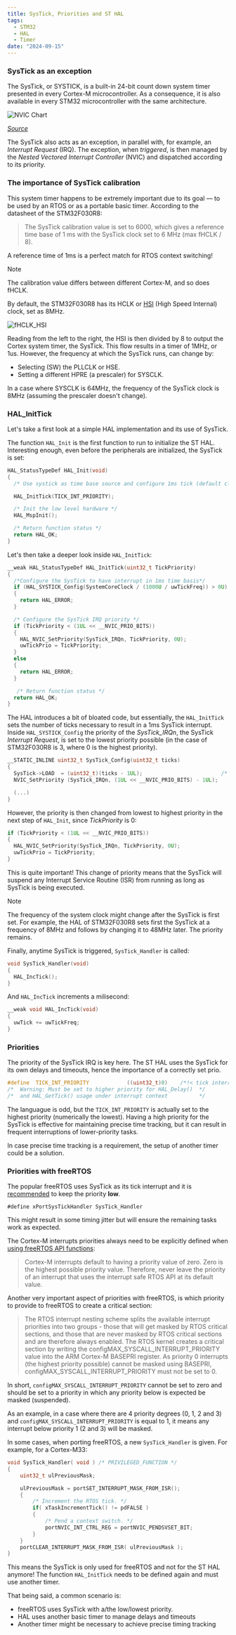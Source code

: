 ```yaml
---
title: SysTick, Priorities and ST HAL
tags:
  - STM32
  - HAL
  - Timer
date: "2024-09-15"
---
```


### SysTick as an exception

The SysTick, or SYSTICK, is a built-in 24-bit count down system timer presented in every Cortex-M microcontroller. As a consequence, it is also available in every STM32 microcontroller with the same architecture.

![NVIC Chart](http://microcontrollerslab.com/wp-content/uploads/2020/09/Nested-vectored-interrupt-controller-NVIC-ARM-CortexM-microcontrollers.jpg)

*[Source](https://microcontrollerslab.com/nested-vectored-interrupt-controller-nvic-arm-cortex-m/)*

The SysTick also acts as an exception, in parallel with, for example, an _Interrupt Request_ (IRQ). The exception, when _triggered_, is then managed by the _Nested Vectored Interrupt Controller_ (NVIC) and dispatched according to its priority.

### The importance of SysTick calibration

This system timer happens to be extremely important due to its goal — to be used by an RTOS or as a portable basic timer. According to the datasheet of the STM32F030R8:

> The SysTick calibration value is set to 6000, which gives a reference time base of 1 ms with
the SysTick clock set to 6 MHz (max fHCLK / 8).

A reference time of 1ms is a perfect match for RTOS context switching!

> [!note]
> The calibration value differs between different Cortex-M, and so does fHCLK.

By default, the STM32F030R8 has its HCLK or [HSI](https://www.embeddedhow.com/post/understanding-clock-source-in-arm-cortex-m) (High Speed Internal) clock, set as 8MHz.

![fHCLK_HSI](../img/fHCLKHSI.jpg)

Reading from the left to the right, the HSI is then divided by 8 to output the Cortex system timer, the SysTick. This flow results in a timer of 1MHz, or 1us.
However, the frequency at which the SysTick runs, can change by:

- Selecting (SW) the PLLCLK or HSE.
- Setting a different HPRE (a prescaler) for SYSCLK.

In a case where SYSCLK is 64MHz, the frequency of the SysTick clock is 8MHz (assuming the prescaler doesn't change).

### HAL_InitTick

Let's take a first look at a simple HAL implementation and its use of SysTick.

The function `HAL_Init` is the first function to run to initialize the ST HAL. Interesting enough, even before the peripherals are initialized, the SysTick is set:

```c
HAL_StatusTypeDef HAL_Init(void)
{
  /* Use systick as time base source and configure 1ms tick (default clock after Reset is HSI) */

  HAL_InitTick(TICK_INT_PRIORITY);

  /* Init the low level hardware */
  HAL_MspInit();

  /* Return function status */
  return HAL_OK;
}
```

Let's then take a deeper look inside `HAL_InitTick`:

```c
__weak HAL_StatusTypeDef HAL_InitTick(uint32_t TickPriority)
{
  /*Configure the SysTick to have interrupt in 1ms time basis*/
  if (HAL_SYSTICK_Config(SystemCoreClock / (1000U / uwTickFreq)) > 0U)
  {
    return HAL_ERROR;
  }

  /* Configure the SysTick IRQ priority */
  if (TickPriority < (1UL << __NVIC_PRIO_BITS))
  {
    HAL_NVIC_SetPriority(SysTick_IRQn, TickPriority, 0U);
    uwTickPrio = TickPriority;
  }
  else
  {
    return HAL_ERROR;
  }

   /* Return function status */
  return HAL_OK;
}
```

The HAL introduces a bit of bloated code, but essentially, the `HAL_InitTick` sets the number of ticks necessary to result in a 1ms SysTick interrupt. Inside `HAL_SYSTICK_Config` the priority of the _SysTick_IRQn_, the SysTick _Interrupt Request_, is set to the lowest priority possible (in the case of STM32F030R8 is 3, where 0 is the highest priority).

```c
__STATIC_INLINE uint32_t SysTick_Config(uint32_t ticks)
{
  SysTick->LOAD  = (uint32_t)(ticks - 1UL);                         /* set reload register */
  NVIC_SetPriority (SysTick_IRQn, (1UL << __NVIC_PRIO_BITS) - 1UL);

  (...)
}
```

However, the priority is then changed from lowest to highest priority in the next step of `HAL_Init`, since _TickPriority_ is 0:

```c
if (TickPriority < (1UL << __NVIC_PRIO_BITS))
{
  HAL_NVIC_SetPriority(SysTick_IRQn, TickPriority, 0U);
  uwTickPrio = TickPriority;
}
```

This is quite important! This change of priority means that the SysTick will suspend any Interrupt Service Routine (ISR) from running as long as SysTick is being executed.

> [!note]
> The frequency of the system clock might change after the SysTick is first set. For example, the HAL of STM32F030R8 sets first the SysTick at a frequency of 8MHz and follows by changing it to 48MHz later. The priority remains.

Finally, anytime SysTick is triggered, `SysTick_Handler` is called:

```c
void SysTick_Handler(void)
{
  HAL_IncTick();
}
```

And `HAL_IncTick` increments a milisecond:

```c
__weak void HAL_IncTick(void)
{
  uwTick += uwTickFreq;
}
```

### Priorities

The priority of the SysTick IRQ is key here. The ST HAL uses the SysTick for its own delays and timeouts, hence the importance of a correctly set prio.

```c
#define  TICK_INT_PRIORITY            ((uint32_t)0)    /*!< tick interrupt priority (lowest by default)  */
/*  Warning: Must be set to higher priority for HAL_Delay()  */
/*  and HAL_GetTick() usage under interrupt context          */
```

The languague is odd, but the `TICK_INT_PRIORITY` is actually set to the highest priority (numerically the lowest). Having a high priority for the SysTick is effective for maintaining precise time tracking, but it can result in frequent interruptions of lower-priority tasks.

In case precise time tracking is a requirement, the setup of another timer could be a solution.

### Priorities with freeRTOS

The popular freeRTOS uses SysTick as its tick interrupt and it is [recommended](https://forums.freertos.org/t/systick-priority-vs-all-cortex-m-priorities/9289/2) to keep the priority **low**.

```
#define xPortSysTickHandler SysTick_Handler
```

This might result in some timing jitter but will ensure the remaining tasks work as expected.

The Cortex-M interrupts priorities always need to be explicitly defined when [using freeRTOS API functions](https://www.freertos.org/Documentation/02-Kernel/03-Supported-devices/04-Demos/ARM-Cortex/RTOS-Cortex-M3-M4#relevance-when-using-the-rtos-2):

> Cortex-M interrupts default to having a priority value of zero. Zero is the highest possible priority value. Therefore, never leave the priority of an interrupt that uses the interrupt safe RTOS API at its default value.

Another very important aspect of priorities with freeRTOS, is which priority to provide to freeRTOS to create a critical section:

> The RTOS interrupt nesting scheme splits the available interrupt priorities into two groups - those that will get masked by RTOS critical sections, and those that are never masked by RTOS critical sections and are therefore always enabled.
> The RTOS kernel creates a critical section by writing the configMAX_SYSCALL_INTERRUPT_PRIORITY value into the ARM Cortex-M BASEPRI register. As priority 0 interrupts (the highest priority possible) cannot be masked using BASEPRI, configMAX_SYSCALL_INTERRUPT_PRIORITY must not be set to 0.

In short, `configMAX_SYSCALL_INTERRUPT_PRIORITY` cannot be set to zero and should be set to a priority in which any priority below is expected be masked (suspended).

As an example, in a case where there are 4 priority degrees (0, 1, 2 and 3) and `configMAX_SYSCALL_INTERRUPT_PRIORITY` is equal to 1, it means any interrupt below priority 1 (2 and 3) will be masked.

In some cases, when porting freeRTOS, a new `SysTick_Handler` is given. For example, for a Cortex-M33:

```c
void SysTick_Handler( void ) /* PRIVILEGED_FUNCTION */
{
    uint32_t ulPreviousMask;

    ulPreviousMask = portSET_INTERRUPT_MASK_FROM_ISR();
    {
        /* Increment the RTOS tick. */
        if( xTaskIncrementTick() != pdFALSE )
        {
            /* Pend a context switch. */
            portNVIC_INT_CTRL_REG = portNVIC_PENDSVSET_BIT;
        }
    }
    portCLEAR_INTERRUPT_MASK_FROM_ISR( ulPreviousMask );
}
```

This means the SysTick is only used for freeRTOS and not for the ST HAL anymore!
The function `HAL_InitTick` needs to be defined again and must use another timer.

That being said, a common scenario is:

- freeRTOS uses SysTick with a/the low/lowest priority.
- HAL uses another basic timer to manage delays and timeouts
- Another timer might be necessary to achieve precise timing tracking

